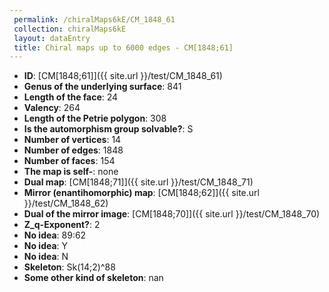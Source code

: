```yaml
--- 
 permalink: /chiralMaps6kE/CM_1848_61 
 collection: chiralMaps6kE
 layout: dataEntry
 title: Chiral maps up to 6000 edges - CM[1848;61]
---
```


- **ID**: [CM[1848;61]]({{ site.url }}/test/CM_1848_61)
- **Genus of the underlying surface**: 841
- **Length of the face**: 24
- **Valency**: 264
- **Length of the Petrie polygon**: 308
- **Is the automorphism group solvable?**: S
- **Number of vertices**: 14
- **Number of edges**: 1848
- **Number of faces**: 154
- **The map is self-**: none
- **Dual map**: [CM[1848;71]]({{ site.url }}/test/CM_1848_71)
- **Mirror (enantihomorphic) map**: [CM[1848;62]]({{ site.url }}/test/CM_1848_62)
- **Dual of the mirror image**: [CM[1848;70]]({{ site.url }}/test/CM_1848_70)
- **Z_q-Exponent?**: 2
- **No idea**:  89:62
- **No idea**: Y
- **No idea**: N
- **Skeleton**: Sk(14;2)^88
- **Some other kind of skeleton**: nan
